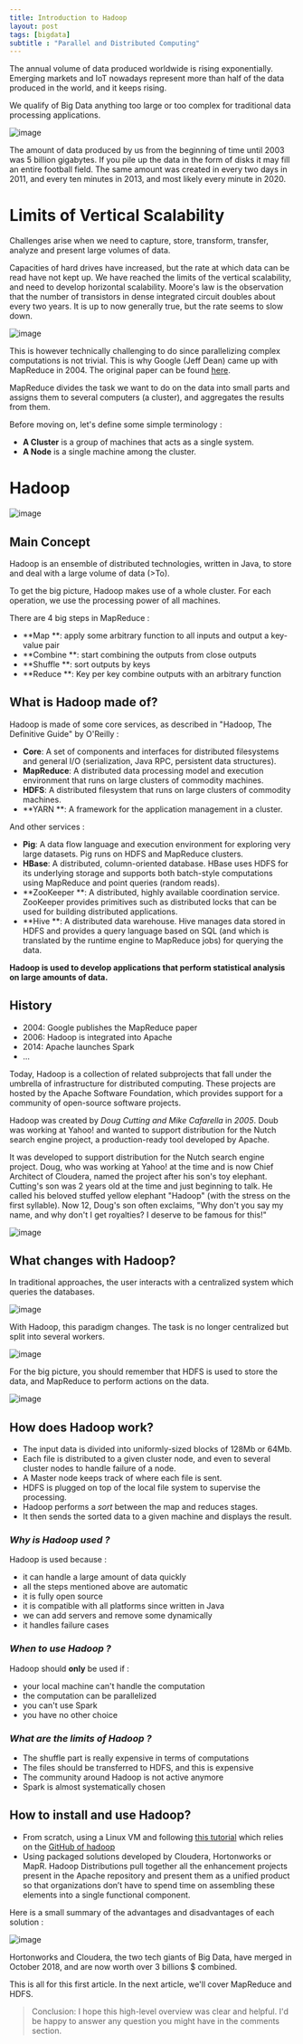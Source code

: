 ```yaml
---
title: Introduction to Hadoop
layout: post
tags: [bigdata]
subtitle : "Parallel and Distributed Computing"
---
```


The annual volume of data produced worldwide is rising exponentially. Emerging markets and IoT nowadays represent more than half of the data produced in the world, and it keeps rising.

We qualify of Big Data anything too large or too complex for traditional data processing applications.

![image](https://maelfabien.github.io/assets/images/Hadoop/data_vol.jpg)

The amount of data produced by us from the beginning of time until 2003 was 5 billion gigabytes. If you pile up the data in the form of disks it may fill an entire football field. The same amount was created in every two days in 2011, and every ten minutes in 2013, and most likely every minute in 2020.

# Limits of Vertical Scalability

Challenges arise when we need to capture, store, transform, transfer, analyze and present large volumes of data.

Capacities of hard drives have increased, but the rate at which data can be read have not kept up. We have reached the limits of the vertical scalability, and need to develop horizontal scalability. Moore's law is the observation that the number of transistors in dense integrated circuit doubles about every two years. It is up to now generally true, but the rate seems to slow down.

![image](https://maelfabien.github.io/assets/images/Hadoop/41.jpg)

This is however technically challenging to do since parallelizing complex computations is not trivial. This is why Google (Jeff Dean) came up with MapReduce in 2004. The original paper can be found [here](https://static.googleusercontent.com/media/research.google.com/fr//archive/mapreduce-osdi04.pdf).

MapReduce divides the task we want to do on the data into small parts and assigns them to several computers (a cluster), and aggregates the results from them.

Before moving on, let's define some simple terminology :
- **A Cluster** is a group of machines that acts as a single system.
- **A Node** is a single machine among the cluster.

# Hadoop

![image](https://maelfabien.github.io/assets/images/Hadoop/hadoop.jpg)

## Main Concept

Hadoop is an ensemble of distributed technologies, written in Java, to store and deal with a large volume of data (>To).

To get the big picture, Hadoop makes use of a whole cluster. For each operation, we use the processing power of all machines.


There are 4 big steps in MapReduce :
- **Map **: apply some arbitrary function to all inputs and output a key-value pair
- **Combine **: start combining the outputs from close outputs
- **Shuffle **: sort outputs by keys
- **Reduce **: Key per key combine outputs with an arbitrary function

## What is Hadoop made of?
Hadoop is made of some core services, as described in "Hadoop, The Definitive Guide" by O'Reilly :

- **Core**: A set of components and interfaces for distributed filesystems and general I/O (serialization, Java RPC, persistent data structures).
- **MapReduce**: A distributed data processing model and execution environment that runs on large clusters of commodity machines.
- **HDFS**: A distributed filesystem that runs on large clusters of commodity machines.
- **YARN **: A framework for the application management in a cluster.

And other services :
- **Pig**: A data flow language and execution environment for exploring very large datasets. Pig runs on HDFS and MapReduce clusters.
- **HBase**: A distributed, column-oriented database. HBase uses HDFS for its underlying storage and supports both batch-style computations using MapReduce and point queries (random reads).
- **ZooKeeper **: A distributed, highly available coordination service. ZooKeeper provides primitives such as distributed locks that can be used for building distributed applications.
- **Hive **: A distributed data warehouse. Hive manages data stored in HDFS and provides a query language based on SQL (and which is translated by the runtime engine to MapReduce jobs) for querying the data.

**Hadoop is used to develop applications that perform statistical analysis on large amounts of data.**

## History

- 2004: Google publishes the MapReduce paper
- 2006: Hadoop is integrated into Apache
- 2014: Apache launches Spark
- ...

Today, Hadoop is a collection of related subprojects that fall under the umbrella of infrastructure for distributed computing. These projects are hosted by the Apache Software Foundation, which provides support for a community of open-source software projects.

Hadoop was created by *Doug Cutting and Mike Cafarella* in *2005*. Doub was working at Yahoo! and wanted to support distribution for the Nutch search engine project, a production-ready tool developed by Apache.

It was developed to support distribution for the Nutch search engine project. Doug, who was working at Yahoo! at the time and is now Chief Architect of Cloudera, named the project after his son's toy elephant. Cutting's son was 2 years old at the time and just beginning to talk. He called his beloved stuffed yellow elephant "Hadoop" (with the stress on the first syllable). Now 12, Doug's son often exclaims, "Why don't you say my name, and why don't I get royalties? I deserve to be famous for this!"

![image](https://maelfabien.github.io/assets/images/Hadoop/cutting.jpg)

## What changes with Hadoop?

In traditional approaches, the user interacts with a centralized system which queries the databases.

![image](https://maelfabien.github.io/assets/images/Hadoop/1.jpg)

With Hadoop, this paradigm changes. The task is no longer centralized but split into several workers.

![image](https://maelfabien.github.io/assets/images/Hadoop/2.jpg)

For the big picture, you should remember that HDFS is used to store the data, and MapReduce to perform actions on the data.

![image](https://maelfabien.github.io/assets/images/Hadoop/3.jpg)

## How does Hadoop work?

- The input data is divided into uniformly-sized blocks of 128Mb or 64Mb.
- Each file is distributed to a given cluster node, and even to several cluster nodes to handle failure of a node.
- A Master node keeps track of where each file is sent.
- HDFS is plugged on top of the local file system to supervise the processing.
- Hadoop performs a *sort* between the map and reduces stages.
- It then sends the sorted data to a given machine and displays the result.

### *Why is Hadoop used ?*

Hadoop is used because :
- it can handle a large amount of data quickly
- all the steps mentioned above are automatic
- it is fully open source
- it is compatible with all platforms since written in Java
- we can add servers and remove some dynamically 
- it handles failure cases

### *When to use Hadoop ?*

Hadoop should **only** be used if :
- your local machine can't handle the computation
- the computation can be parallelized
- you can't use Spark 
- you have no other choice

### *What are the limits of Hadoop ?*

- The shuffle part is really expensive in terms of computations
- The files should be transferred to HDFS, and this is expensive
- The community around Hadoop is not active anymore
- Spark is almost systematically chosen

## How to install and use Hadoop?

- From scratch, using a Linux VM and following [this tutorial](https://www.tutorialspoint.com/hadoop/hadoop_enviornment_setup.htm) which relies on the [GitHub of hadoop](https://github.com/apache/hadoop)
- Using packaged solutions developed by Cloudera, Hortonworks or MapR. Hadoop Distributions pull together all the enhancement projects present in the Apache repository and present them as a unified product so that organizations don’t have to spend time on assembling these elements into a single functional component.

Here is a small summary of the advantages and disadvantages of each solution :

![image](https://maelfabien.github.io/assets/images/Hadoop/32.jpg)

Hortonworks and Cloudera, the two tech giants of Big Data, have merged in October 2018, and are now worth over 3 billions $ combined.

This is all for this first article. In the next article, we'll cover MapReduce and HDFS.

> Conclusion: I hope this high-level overview was clear and helpful. I'd be happy to answer any question you might have in the comments section.